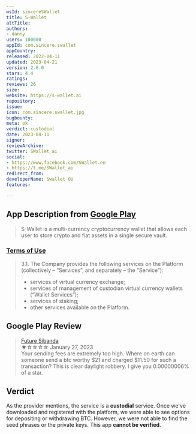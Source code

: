 ```yaml
---
wsId: sincereSWallet
title: S-Wallet
altTitle: 
authors:
- danny
users: 100000
appId: com.sincere.swallet
appCountry: 
released: 2022-04-11
updated: 2023-04-21
version: 2.6.0
stars: 4.4
ratings: 
reviews: 26
size: 
website: https://s-wallet.ai
repository: 
issue: 
icon: com.sincere.swallet.jpg
bugbounty: 
meta: ok
verdict: custodial
date: 2023-04-11
signer: 
reviewArchive: 
twitter: SWallet_ai
social:
- https://www.facebook.com/SWallet.en
- https://t.me/SWallet_ai
redirect_from: 
developerName: Swallet OU
features: 

---
```


## App Description from [Google Play](https://play.google.com/store/apps/details?id=com.sincere.swallet) 

> S-Wallet is a multi-currency cryptocurrency wallet that allows each user to store crypto and fiat assets in a single secure vault. 

### [Terms of Use](https://s-wallet.ai/media/docs/terms_of_use.pdf)

> 3.1. The Company provides the following services on the Platform (collectively – “Services”, and separately – the “Service”):
> - services of virtual currency exchange;
> - services of management of custodian virtual currency wallets (“Wallet Services”);
> - services of staking;
> - other services available on the Platform. 

## Google Play Review

> [Future Sibanda](https://play.google.com/store/apps/details?id=com.sincere.swallet&gl=us)<br>
  ★☆☆☆☆ January 27, 2023 <br>
       Your sending fees are extremely too high. Where on earth can someone send a btc worthy $21 and charged $11.50 for such a transaction? This is clear daylight robbery. I give you 0.00000006% of a star.

## Verdict 

As the provider mentions, the service is a **custodial** service. Once we've downloaded and registered with the platform, we were able to see options for depositing or withdrawing BTC. However, we were not able to find the seed phrases or the private keys. This app **cannot be verified**.
